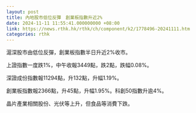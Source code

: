 ```yaml
---
layout: post
title: 內地股市低位反彈　創業板指數升近2%
date: 2024-11-11 11:55:41.000000000 +08:00
link: https://news.rthk.hk/rthk/ch/component/k2/1778496-20241111.htm
categories: rthk
---
```


滬深股市由低位反彈，創業板指數半日升近2%收市。

上證指數一度跌1%，中午收報3449點，跌2點，跌幅0.08%。

深證成份指數報11294點，升132點，升幅1.19%。

創業板指數報2366點，升45點，升幅1.95%。科創50指數升逾4%。

晶片產業相關股份、光伏等上升，但食品等消費下跌。
